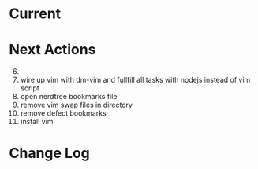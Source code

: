 Current
====================

Next Actions
====================
6.
5. wire up vim with dm-vim and fullfill all tasks with nodejs instead of vim script
4. open nerdtree bookmarks file
3. remove vim swap files in directory
2. remove defect bookmarks
1. install vim

Change Log
====================
